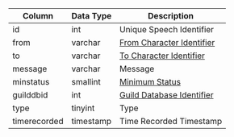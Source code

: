 | Column       | Data Type | Description                                                                       |
| ------------ | --------- | --------------------------------------------------------------------------------- |
| id           | int       | Unique Speech Identifier                                                          |
| from         | varchar   | [From Character Identifier](character_data.md)                                    |
| to           | varchar   | [To Character Identifier](character_data.md)                                      |
| message      | varchar   | Message                                                                           |
| minstatus    | smallint  | [Minimum Status](https://eqemu.gitbook.io/server/categories/player/status-levels) |
| guilddbid    | int       | [Guild Database Identifier](guilds.md)                                            |
| type         | tinyint   | Type                                                                              |
| timerecorded | timestamp | Time Recorded Timestamp                                                           |
